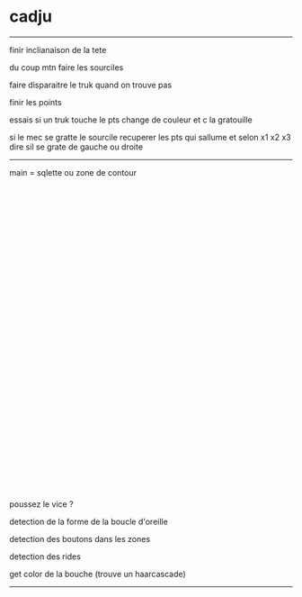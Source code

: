 # cadju


-------------------------------

finir inclianaison de la tete

du coup mtn faire les sourciles

faire disparaitre le truk quand on trouve pas 

finir les points

essais si un truk touche le pts change de couleur et c la gratouille

si le mec se gratte le sourcile recuperer les pts qui sallume et selon x1 x2 x3 dire sil se grate de gauche ou droite









------------------------------

main = sqlette ou zone de contour



<br><br><br><br><br><br><br><br><br><br><br><br><br><br><br><br><br><br><br><br><br>
-----------------------------

poussez le vice ?

detection de la forme de la boucle d'oreille

detection des boutons dans les zones

detection des rides

get color de la bouche (trouve un haarcascade)

-----------------------------

